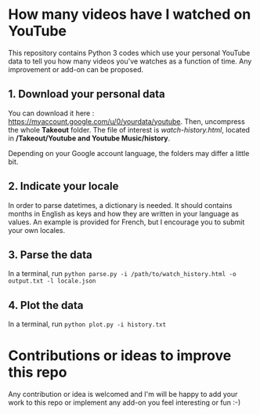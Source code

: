 # How many videos have I watched on YouTube
 
This repository contains Python 3 codes which use your personal YouTube data to tell you how many videos you've watches as a function of time. Any improvement or add-on can be proposed.

## 1. Download your personal data

You can download it here : https://myaccount.google.com/u/0/yourdata/youtube.
Then, uncompress the whole **Takeout** folder. The file of interest is *watch-history.html*, located in **/Takeout/Youtube and Youtube Music/history**.

Depending on your Google account language, the folders may differ a little bit.

## 2. Indicate your locale

In order to parse datetimes, a dictionary is needed. It should contains months in English as keys and how they are written in your language as values. An example is provided for French, but I encourage you to submit your own locales.

## 3. Parse the data

In a terminal, run `python parse.py -i /path/to/watch_history.html -o output.txt -l locale.json`

## 4. Plot the data

In a terminal, run `python plot.py -i history.txt`

# Contributions or ideas to improve this repo

Any contribution or idea is welcomed and I'm will be happy to add your work to this repo or implement any add-on you feel interesting or fun :-)
